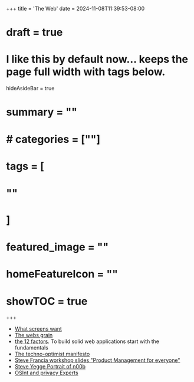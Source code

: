 +++
title = 'The Web'
date = 2024-11-08T11:39:53-08:00
# draft = true
# I like this by default now... keeps the page full width with tags below.
hideAsideBar = true
# summary = ""
# # categories = [""]
# tags = [
  # ""
  # ]
# featured_image = ""
# homeFeatureIcon = ""
# showTOC = true
+++

- [What screens want](https://frankchimero.com/blog/2013/what-screens-want/)
- [The webs grain](https://frankchimero.com/blog/2015/the-webs-grain/)
- [the 12 factors](https://12factor.net/). To build solid web applications start with the fundamentals
- [The techno-optimist manifesto](https://a16z.com/the-techno-optimist-manifesto/)
- [Steve Francia workshop slides "Product Management for everyone"](https://spf13.com/presentation/product-management-for-everyone/)
- [Steve Yegge Portrait of n00b](https://steve-yegge.blogspot.com/2008/02/portrait-of-n00b.html?m=1)
- [OSInt and privacy Experts](https://inteltechniques.com/index.html)

<!--more-->
